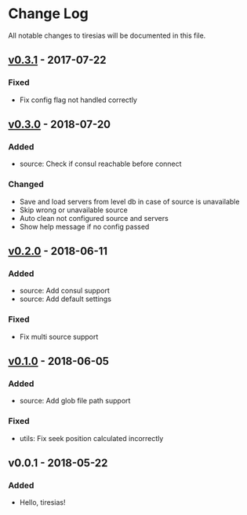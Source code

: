 # Change Log

All notable changes to tiresias will be documented in this file.

## [v0.3.1] - 2017-07-22

### Fixed

- Fix config flag not handled correctly

## [v0.3.0] - 2018-07-20

### Added

- source: Check if consul reachable before connect

### Changed

- Save and load servers from level db in case of source is unavailable
- Skip wrong or unavailable source
- Auto clean not configured source and servers
- Show help message if no config passed

## [v0.2.0] - 2018-06-11

### Added

- source: Add consul support
- source: Add default settings

### Fixed

- Fix multi source support

## [v0.1.0] - 2018-06-05

### Added

- source: Add glob file path support

### Fixed

- utils: Fix seek position calculated incorrectly

## v0.0.1 - 2018-05-22

### Added

- Hello, tiresias!

[v0.3.1]: https://github.com/Xuanwo/tiresias/compare/v0.3.0...v0.3.1
[v0.3.0]: https://github.com/Xuanwo/tiresias/compare/v0.2.0...v0.3.0
[v0.2.0]: https://github.com/Xuanwo/tiresias/compare/v0.1.0...v0.2.0
[v0.1.0]: https://github.com/Xuanwo/tiresias/compare/v0.0.1...v0.1.0
